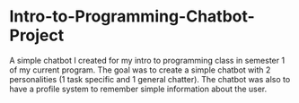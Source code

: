 # Intro-to-Programming-Chatbot-Project
A simple chatbot I created for my intro to programming class in semester 1 of my current program. The goal was to create a simple chatbot with 2 personalities (1 task specific and 1 general chatter). The chatbot was also to have a profile system to remember simple information about the user. 
